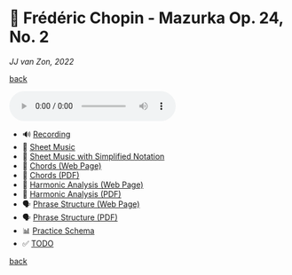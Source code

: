 💃 Frédéric Chopin - Mazurka Op. 24, No. 2
===========================================

*JJ van Zon, 2022*

[back](../README.md)

<audio controls autoplay>
  <source src="recording/chopin-mazurka-op-24-no-2-recording-320kbps.mp3" type="audio/mpeg">
  Your browser does not support the audio element. <a href="recording/chopin-mazurka-op-24-no-2-recording-320kbps.mp3" download>Download file</a>
</audio>

<br/>

- 🔊 [Recording](recording/README.md)
- 🎼 [Sheet Music](sheet-music/README.md)
- 🎵 [Sheet Music with Simplified Notation](sheet-music-simplified-notation/README.md)
- 🎹 [Chords (Web Page)](chopin-mazurka-op-24-no-2-chords.md)
- 🎹 [Chords (PDF)](chopin-mazurka-op-24-no-2-chords.pdf)
- 🔔 [Harmonic Analysis (Web Page)](chopin-mazurka-op-24-no-2-harmonic-analysis.md)
- 🔔 [Harmonic Analysis (PDF)](chopin-mazurka-op-24-no-2-harmonic-analysis.pdf)
- 🗣 [Phrase Structure (Web Page)](chopin-mazurka-op-24-no-2-phrase-structure.md)
- 🗣 [Phrase Structure (PDF)](chopin-mazurka-op-24-no-2-phrase-structure.pdf)
- 📊 [Practice Schema](chopin-mazurka-op-24-no-2-practice-schema.md)
- ✅ [TODO](chopin-mazurka-op-24-no-2-todo.md)

[back](../README.md)